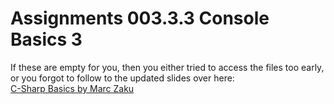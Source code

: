 # Assignments 003.3.3 Console Basics 3
If these are empty for you, then you either tried to access the files too early, or you forgot to follow to the updated slides over here:\
[C-Sharp Basics by Marc Zaku](http://github.com/marczaku/csharp-basics/)